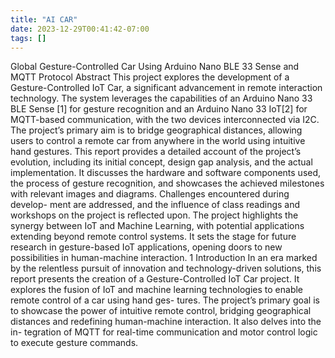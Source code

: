 ```yaml
---
title: "AI CAR"
date: 2023-12-29T00:41:42-07:00
tags: []
---
```

Global Gesture-Controlled Car Using Arduino Nano BLE 33
Sense and MQTT Protocol
Abstract
This project explores the development of a Gesture-Controlled IoT Car, a significant
advancement in remote interaction technology. The system leverages the capabilities of
an Arduino Nano 33 BLE Sense [1] for gesture recognition and an Arduino Nano 33
IoT[2] for MQTT-based communication, with the two devices interconnected via I2C.
The project’s primary aim is to bridge geographical distances, allowing users to control
a remote car from anywhere in the world using intuitive hand gestures.
This report provides a detailed account of the project’s evolution, including its initial
concept, design gap analysis, and the actual implementation. It discusses the hardware and
software components used, the process of gesture recognition, and showcases the achieved
milestones with relevant images and diagrams. Challenges encountered during develop-
ment are addressed, and the influence of class readings and workshops on the project is
reflected upon.
The project highlights the synergy between IoT and Machine Learning, with potential
applications extending beyond remote control systems. It sets the stage for future research
in gesture-based IoT applications, opening doors to new possibilities in human-machine
interaction.
1 Introduction
In an era marked by the relentless pursuit of innovation and technology-driven solutions, this
report presents the creation of a Gesture-Controlled IoT Car project. It explores the fusion
of IoT and machine learning technologies to enable remote control of a car using hand ges-
tures. The project’s primary goal is to showcase the power of intuitive remote control, bridging
geographical distances and redefining human-machine interaction. It also delves into the in-
tegration of MQTT for real-time communication and motor control logic to execute gesture
commands.
